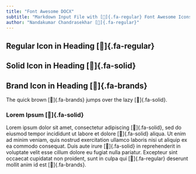 ```yaml
---
title: "Font Awesome DOCX"
subtitle: "Markdown Input File with []{.fa-regular} Font Awesome Icons"
author: "Nandakumar Chandrasekhar []{.fa-regular}"
---
```

## Regular Icon in Heading []{.fa-regular}

## Solid Icon in Heading []{.fa-solid}

## Brand Icon in Heading []{.fa-brands}

The quick brown []{.fa-brands} jumps over the lazy []{.fa-solid}.

### Lorem Ipsum []{.fa-solid}

Lorem ipsum dolor sit amet, consectetur adipiscing []{.fa-solid}, sed do
eiusmod tempor incididunt ut labore et dolore []{.fa-solid} aliqua. Ut enim
ad minim veniam, quis nostrud exercitation ullamco laboris nisi ut aliquip ex
ea commodo consequat. Duis aute irure []{.fa-solid} in reprehenderit
in voluptate velit esse cillum dolore eu fugiat nulla pariatur.
Excepteur sint occaecat cupidatat non proident, sunt in culpa qui
[]{.fa-regular} deserunt mollit anim id est []{.fa-brands}.
